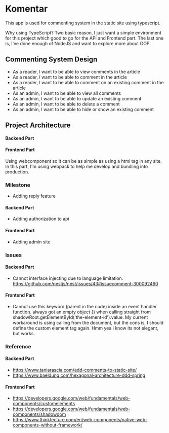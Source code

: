 # Komentar

This app is used for commenting system in the static site using typescript.

Why using TypeScript? Two basic reason, I just want a simple environment for this project which good to go for the API and Frontend part. The last one is, I've done enough of NodeJS and want to explore more about OOP.

## Commenting System Design

- As a reader, I want to be able to view comments in the article
- As a reader, I want to be able to comment in the article
- As a reader, I want to be able to comment on an existing comment in the article
- As an admin, I want to be able to view all comments
- As an admin, I want to be able to update an existing comment
- As an admin, I want to be able to delete a comment
- As an admin, I want to be able to hide or show an existing comment

## Project Architecture

#### Backend Part

#### Frontend Part
Using webcomponent so it can be as simple as using a html tag in any site. In this part, I'm using webpack to help me develop and bundling into production.

### Milestone
- Adding reply feature

#### Backend Part
- Adding authorization to api

#### Frontend Part
- Adding admin site

### Issues

#### Backend Part
- Cannot interface injecting due to language limitation. 
    https://github.com/nestjs/nest/issues/43#issuecomment-300092490

#### Frontend Part
- Cannot use this keyword (parent in the code) inside an event handler function. always got an empty object {} when calling straight from shadowRoot.getElementById('the-element-id').value. My current workaround is using calling from the document, but the cons is, I should define the custom element tag again. Hmm yea i know its not elegant, but works.

### Reference

#### Backend Part
- https://www.taniarascia.com/add-comments-to-static-site/
- https://www.baeldung.com/hexagonal-architecture-ddd-spring

#### Frontend Part
- https://developers.google.com/web/fundamentals/web-components/customelements
- https://developers.google.com/web/fundamentals/web-components/shadowdom
- https://www.thinktecture.com/en/web-components/native-web-components-without-framework/

